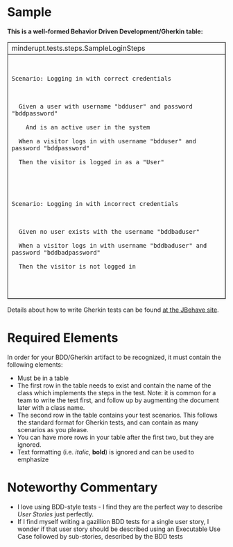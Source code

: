 # Sample #

**This is a well-formed Behavior Driven Development/Gherkin table:**

<table border='1'>
<tr><td>minderupt.tests.steps.SampleLoginSteps</td></tr>
<tr>
<td>
<pre><code><br>
Scenario: Logging in with correct credentials<br>
<br>
  Given a user with username "bdduser" and password "bddpassword" <br>
    And is an active user in the system<br>
  When a visitor logs in with username "bdduser" and password "bddpassword"<br>
  Then the visitor is logged in as a "User"<br>
<br>
<br>
Scenario: Logging in with incorrect credentials<br>
<br>
  Given no user exists with the username "bddbaduser"<br>
  When a visitor logs in with username "bddbaduser" and password "bddbadpassword"<br>
  Then the visitor is not logged in<br>
<br>
</code></pre>
</td>
</tr>
</table>

Details about how to write Gherkin tests can be found [at the JBehave site](http://jbehave.org/reference/latest/getting-started.html).


# Required Elements #

In order for your BDD/Gherkin artifact to be recognized, it must contain the following elements:

  * Must be in a table
  * The first row in the table needs to exist and contain the name of the class which implements the steps in the test.  Note: it is common for a team to write the test first, and follow up by augmenting the document later with a class name.
  * The second row in the table contains your test scenarios.  This follows the standard format for Gherkin tests, and can contain as many scenarios as you please.
  * You can have more rows in your table after the first two, but they are ignored.
  * Text formatting (i.e. _italic_, **bold**) is ignored and can be used to emphasize


# Noteworthy Commentary #

  * I love using BDD-style tests - I find they are the perfect way to describe _User Stories_ just perfectly.
  * If I find myself writing a gazillion BDD tests for a single user story, I wonder if that user story should be described using an Executable Use Case followed by sub-stories, described by the BDD tests